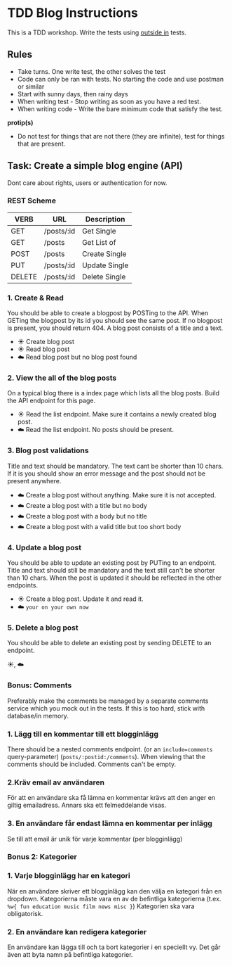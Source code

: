 # TDD Blog Instructions

This is a TDD workshop. Write the tests using [outside in](https://www.codecademy.com/article/tdd-outside-in) tests.

## Rules

* Take turns. One write test, the other solves the test
* Code can only be ran with tests. No starting the code and use postman or similar
* Start with sunny days, then rainy days
* When writing test - Stop writing as soon as you have a red test.
* When writing code - Write the bare minimum code that satisfy the test.

**protip(s)**
* Do not test for things that are not there (they are infinite), test for things that are present.


## Task: Create a simple blog engine (API)

Dont care about rights, users or authentication for now.

### REST Scheme

| VERB   	| URL        	| Description   	|
|--------	|------------	|---------------	|
| GET    	| /posts/:id 	| Get Single    	|
| GET    	| /posts     	| Get List of   	|
| POST   	| /posts     	| Create Single 	|
| PUT    	| /posts/:id 	| Update Single 	|
| DELETE 	| /posts/:id 	| Delete Single 	|


### 1. Create & Read
You should be able to create a blogpost by POSTing to the API. When GETing the blogpost by its id you should see the same post. If no blogpost is present, you should return 404. A blog post consists of a title and a text.

* :sunny: Create blog post
* :sunny: Read blog post
* :cloud: Read blog post but no blog post found

### 2. View the all of the blog posts
On a typical blog there is a index page which lists all the blog posts. Build the API endpoint for this page.

* :sunny: Read the list endpoint. Make sure it contains a newly created blog post.
* :cloud: Read the list endpoint. No posts should be present.


### 3. Blog post validations
Title and text should be mandatory. The text cant be shorter than 10 chars. If it is you should show an error message and the post should not be present anywhere.

* :cloud: Create a blog post without anything. Make sure it is not accepted.
* :cloud: Create a blog post with a title but no body
* :cloud: Create a blog post with a body but no title
* :cloud: Create a blog post with a valid title but too short body


### 4. Update a blog post
You should be able to update an existing post by PUTing to an endpoint. Title and text should still be mandatory and the text still can't be shorter than 10 chars. When the post is updated it should be reflected in the other endpoints.

* :sunny: Create a blog post. Update it and read it.
* :cloud: `your on your own now`

### 5. Delete a blog post
You should be able to delete an existing post by sending DELETE to an endpoint.

:sunny:, :cloud:

### Bonus: Comments

Preferably make the comments be managed by a separate comments service which you mock out in the tests. If this is too hard, stick with database/in memory.

### 1. Lägg till en kommentar till ett blogginlägg
There should be a nested comments endpoint. (or an `include=comments` query-parameter) (`posts/:postid:/comments`). When viewing that the comments should be included. Comments can't be empty.

### 2.Kräv email av användaren
För att en användare ska få lämna en kommentar krävs att den anger en giltig emailadress. Annars ska ett felmeddelande visas.

### 3. En användare får endast lämna en kommentar per inlägg
Se till att email är unik för varje kommentar (per blogginlägg)


### Bonus 2: Kategorier

### 1. Varje blogginlägg har en kategori
När en användare skriver ett blogginlägg kan den välja en kategori från en dropdown. Kategorierna måste vara en av de befintliga kategorierna (t.ex. `%w{ fun education music film news misc }`) Kategorien ska vara obligatorisk.

### 2. En användare kan redigera kategorier
En användare kan lägga till och ta bort kategorier i en speciellt vy. Det går även att byta namn på befintliga kategorier.
